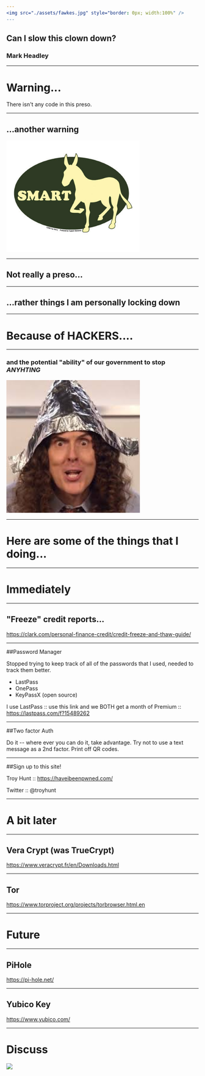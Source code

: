 ```yaml
---
<img src="./assets/fawkes.jpg" style="border: 0px; width:100%" />
---
```

## Can I slow this clown down?

### Mark Headley

---
# Warning...

There isn't any code in this preso.

---
## ...another warning

<img src="./assets/smart_ass.jpg" style="border: 0px; width:350px" />

---
## Not really a preso...
---
## ...rather things I am personally locking down
---
# Because of HACKERS....
---
### and the potential "ability" of our government to stop _ANYHTING_

<img src="./assets/tinfoil.jpeg" style="border: 0px; width:350px"/>

---
# Here are some of the things that I doing...
---
# Immediately 
---

## "Freeze" credit reports...

https://clark.com/personal-finance-credit/credit-freeze-and-thaw-guide/

---
##Password Manager 

Stopped trying to keep track of all of the passwords that I used, needed to track them better.

- LastPass
- OnePass
- KeyPassX  (open source)

I use LastPass :: use this link and we BOTH get a month of Premium :: https://lastpass.com/f?15489262 

---
##Two factor Auth

Do it -- where ever you can do it, take advantage.
Try not to use a text message as a 2nd factor.
Print off QR codes.

---
##Sign up to this site!

Troy Hunt :: https://haveibeenpwned.com/

Twitter :: @troyhunt

---
# A bit later
---

## Vera Crypt (was TrueCrypt)

https://www.veracrypt.fr/en/Downloads.html

---
## Tor

https://www.torproject.org/projects/torbrowser.html.en

---
# Future

---
## PiHole

https://pi-hole.net/

---
## Yubico Key

https://www.yubico.com/

---
# Discuss

<img src="http://gph.is/2dCZ04e" style="border: 0px; width:350px" />

